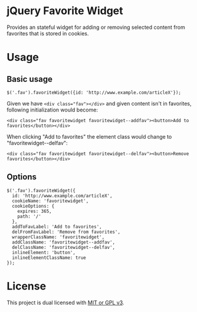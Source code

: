 # jQuery Favorite Widget
Provides an stateful widget for adding or removing selected content from
favorites that is stored in cookies.

# Usage

## Basic usage

```
$('.fav').favoriteWidget({id: 'http://www.example.com/articleX'});
```

Given we have ``<div class="fav"></div>`` and given content isn't in favorites,
following initialization would become:
```
<div class="fav favoritewidget favoritewidget--addfav"><button>Add to favorites</button></div>
```

When clicking "Add to favorites" the element class would change to
"favoritewidget--delfav":
```
<div class="fav favoritewidget favoritewidget--delfav"><button>Remove favorites</button></div>
```

## Options
```
$('.fav').favoriteWidget({
  id: 'http://www.example.com/articleX',
  cookieName: 'favoritewidget',
  cookieOptions: {
    expires: 365,
    path: '/'
  },
  addToFavLabel: 'Add to favorites',
  delFromFavLabel: 'Remove from favorites',
  wrapperClassName: 'favoritewidget',
  addClassName: 'favoritewidget--addfav',
  delClassName: 'favoritewidget--delfav',
  inlineElement: 'button',
  inlineElementClassName: true
});
```

# License
This project is dual licensed with [MIT or GPL v3](LICENSE).

